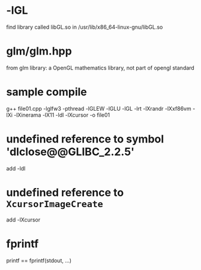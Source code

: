 # -lGL
find library called libGL.so in /usr/lib/x86_64-linux-gnu/libGL.so

# glm/glm.hpp
from glm library: a OpenGL mathematics library, not part of opengl standard

# sample compile
g++ file01.cpp -lglfw3 -pthread -lGLEW -lGLU -lGL -lrt -lXrandr -lXxf86vm -lXi -lXinerama -lX11 -ldl -lXcursor -o file01

# undefined reference to symbol 'dlclose@@GLIBC_2.2.5'
add -ldl
# undefined reference to `XcursorImageCreate`
add -lXcursor

# fprintf
printf == fprintf(stdout, ...)

